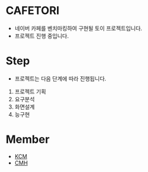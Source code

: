 # CAFETORI
- 네이버 카페를 벤치마킹하여 구현될 토이 프로젝트입니다.
- 프로젝트 진행 중입니다.
# Step
- 프로젝트는 다음 단계에 따라 진행됩니다.
1) 프로젝트 기획
2) 요구분석
3) 화면설계
4) 능구현
# Member
- [KCM](https://github.com/Chanmi-Kim)
- [CMH](https://github.com/chans08)
